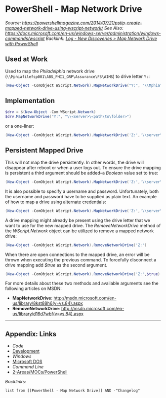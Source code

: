 # PowerShell - Map Network Drive

*Source: https://powershellmagazine.com/2014/07/21/pstip-create-mapped-network-drive-using-wscript-network/*
*See Also: https://docs.microsoft.com/en-us/windows-server/administration/windows-commands/wscript*
*Backlink: [Log - New Discoveries > Map Network Drive with PowerShell](../../Logs/Log%20-%20New%20Discoveries.md#map-network-drive-with-powershell)*

## Used at Work

Used to map the *Philadelphia* network drive (`\\Mphiafilefsp001\ABS_PHI1_GRP\Assurance\FS\AIMS`) to drive letter `Y:`:

````powershell
(New-Object -ComObject WScript.Network).MapNetworkDrive("Y:", "\\Mphiafilefsp001\ABS_PHI1_GRP\Assurance\FS\AIMS",$true)
````

## Implementation

````powershell
$drv = $(New-Object -Com WScript.Network)
$drv.MapNetworkDrive("Y:", "\\<server>\<path\to\folder>")
````

or a one-liner:

````powershell
(New-Object -ComObject WScript.Network).MapNetworkDrive('Z:','\\server\folder')
````

## Persistent Mapped Drive

This will not map the drive persistently. In other words, the drive will disappear after reboot or when a user logs out. To ensure the drive mapping is persistent a third argument should be added–a *Boolean* value set to true:

````powershell
(New-Object -ComObject WScript.Network).MapNetworkDrive('Z:','\\server\folder',$true)
````

It is also possible to specify a username and password. Unfortunately, both the username and password have to be supplied as plain text. An example of how to map a drive using alternate credentials:

````powershell
(New-Object -ComObject WScript.Network).MapNetworkDrive('Z:','\\server\folder',$true,'domain\user','password')
````

A drive mapping might already be present using the drive letter that we want to use for the new mapped drive. The *RemoveNetworkDrive* method of the *WScript.Network* object can be utilized to remove a mapped network drive:

````powershell
(New-Object -ComObject WScript.Network).RemoveNetworkDrive('Z:')
````

When there are open connections to the mapped drive, an error will be thrown when executing the previous command. To forcefully disconnect a drive mapping add *$true* as the second argument.

````powershell
(New-Object -ComObject WScript.Network).RemoveNetworkDrive('Z:',$true)
````

For more details about these two methods and available arguments see the following articles on MSDN:

* **MapNetworkDrive**: <http://msdn.microsoft.com/en-us/library/8kst88h6(v=vs.84).aspx>
* **RemoveNetworkDrive**: <http://msdn.microsoft.com/en-us/library/d16d7wbf(v=vs.84).aspx>

---

## Appendix: Links

* *Code*
* [Development](../../MOCs/Development.md)
* *Windows*
* [Microsoft DOS](../../../3-Resources/Tools/Developer%20Tools/Shell/Microsoft%20DOS.md)
* *Command Line*
* [2-Areas/MOCs/PowerShell](../../MOCs/PowerShell.md)

*Backlinks:*

````dataview
list from [[PowerShell - Map Network Drive]] AND -"Changelog"
````
